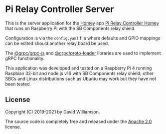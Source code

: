 # Pi Relay Controller Server
This is the server application for the [Homey](https://homey.app/en-us/) app [Pi Relay Controller Homey](https://github.com/daviwil2/pi-relay-controller-homey) that runs on Raspberry Pi with the SB Components relay shield.

Configuration is via the ```config.yaml``` file where defaults and GPIO mappings can be edited should another relay board be used.

The [@grpc/grpc-js](https://www.npmjs.com/package/@grpc/grpc-js) and [@grpc/proto-loader](https://www.npmjs.com/package/@grpc/proto-loader) libraries are used to implement gRPC functionality.

This application was developed and tested on a Raspberry Pi 4 running Raspbian 32-bit and node.js v16 with SB Components relay shield; other SBCs and Linux distributions such as Ubuntu may work but they have not been tested.

## License
Copyright (C) 2019-2021 by David Williamson.

The source code is completely free and released under the [Apache 2.0](https://www.apache.org/licenses/LICENSE-2.0) license.
